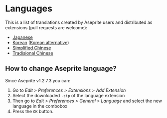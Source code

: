 # Languages

This is a list of translations created by Aseprite users and
distributed as extensions (pull requests are welcome):

* [Japanese](http://wikiwiki.jp/aseprite/?%C6%FC%CB%DC%B8%EC%B2%BD%A5%D5%A5%A1%A5%A4%A5%EB%A4%CE%A5%C0%A5%A6%A5%F3%A5%ED%A1%BC%A5%C9)
* [Korean](https://imbada.github.io/Aseprite-Korean/) ([Korean alternative](http://eternalworld.tistory.com/531))
* [Simplified Chinese](https://steamcommunity.com/sharedfiles/filedetails/?id=1333477949)
* [Tradisional Chinese](https://github.com/chongx1an/aseprite-TradisionalChineseExtension)

## How to change Aseprite language?

Since Aseprite v1.2.7.3 you can:

1. Go to *Edit > Preferences > Extensions > Add Extension*
2. Select the downloaded `.zip` of the language extension
3. Then go to *Edit > Preferences > General > Language* and select the
   new language in the combobox
4. Press the `OK` button.
